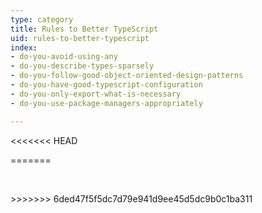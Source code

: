```yaml
---
type: category
title: Rules to Better TypeScript
uid: rules-to-better-typescript
index:
- do-you-avoid-using-any
- do-you-describe-types-sparsely
- do-you-follow-good-object-oriented-design-patterns
- do-you-have-good-typescript-configuration
- do-you-only-export-what-is-necessary
- do-you-use-package-managers-appropriately

---
```

<<<<<<< HEAD

=======
<p>​​</p>
>>>>>>> 6ded47f5f5dc7d79e941d9ee45d5dc9b0c1ba311


